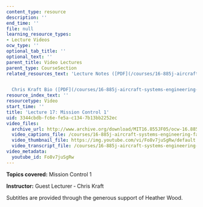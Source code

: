 ```yaml
---
content_type: resource
description: ''
end_time: ''
file: null
learning_resource_types:
- Lecture Videos
ocw_type: ''
optional_tab_title: ''
optional_text: ''
parent_title: Video Lectures
parent_type: CourseSection
related_resources_text: 'Lecture Notes ([PDF](/courses/16-885j-aircraft-systems-engineering-fall-2005/resources/kraft_misn_ctrl))


  Chris Kraft Bio ([PDF](/courses/16-885j-aircraft-systems-engineering-fall-2005/resources/kraft_bio))'
resource_index_text: ''
resourcetype: Video
start_time: ''
title: 'Lecture 17: Mission Control 1'
uid: 3344cbdb-fc6e-fe5a-c134-7b13bb2252ec
video_files:
  archive_url: http://www.archive.org/download/MIT16.855JF05/ocw-16.885-08nov2005-220k.mp4
  video_captions_file: /courses/16-885j-aircraft-systems-engineering-fall-2005/6e8c731cfd4a529f8fc7aa8e1b36c688_Fo8v7juSgRw.vtt
  video_thumbnail_file: https://img.youtube.com/vi/Fo8v7juSgRw/default.jpg
  video_transcript_file: /courses/16-885j-aircraft-systems-engineering-fall-2005/bfaedd7ed0600e9f82a00527f7f271fb_Fo8v7juSgRw.pdf
video_metadata:
  youtube_id: Fo8v7juSgRw
---
```


**Topics covered:** Mission Control 1

**Instructor:** Guest Lecturer ‑ Chris Kraft

Subtitles are provided through the generous support of Heather Wood.



